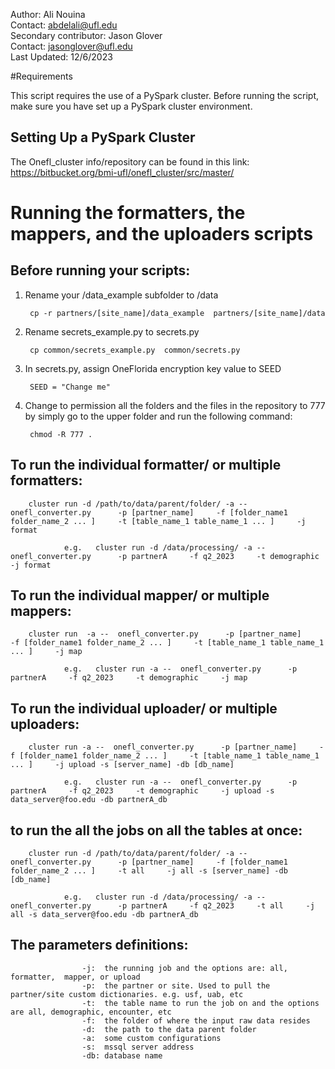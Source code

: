 

Author: Ali Nouina <br>
Contact: abdelali@ufl.edu<br>
Secondary contributor: Jason Glover <br>
Contact: jasonglover@ufl.edu<br>
Last Updated: 12/6/2023 <br>

#Requirements

This script requires the use of a PySpark cluster. Before running the script, make sure you have set up a PySpark cluster environment.

## Setting Up a PySpark Cluster

The Onefl_cluster info/repository can be found in this link: 
                        https://bitbucket.org/bmi-ufl/onefl_cluster/src/master/

# Running the formatters, the mappers, and the uploaders scripts

## Before running your scripts:

1. Rename your /data_example subfolder to /data

        cp -r partners/[site_name]/data_example  partners/[site_name]/data


2. Rename secrets_example.py to secrets.py

        cp common/secrets_example.py  common/secrets.py


3. In secrets.py, assign OneFlorida encryption key value to SEED

        SEED = "Change me"

        
4. Change to permission all the folders and the files in the repository to 777 by simply go to the upper folder and run the following command:

        chmod -R 777 .


## To run the individual formatter/ or multiple formatters:

        cluster run -d /path/to/data/parent/folder/ -a --  onefl_converter.py      -p [partner_name]     -f [folder_name1 folder_name_2 ... ]     -t [table_name_1 table_name_1 ... ]     -j format

                e.g.   cluster run -d /data/processing/ -a --  onefl_converter.py      -p partnerA     -f q2_2023     -t demographic     -j format

## To run the individual mapper/ or multiple mappers:

        cluster run  -a --  onefl_converter.py      -p [partner_name]     -f [folder_name1 folder_name_2 ... ]     -t [table_name_1 table_name_1 ... ]     -j map

                e.g.   cluster run -a --  onefl_converter.py      -p partnerA     -f q2_2023     -t demographic     -j map


## To run the individual uploader/ or multiple uploaders:

        cluster run -a --  onefl_converter.py      -p [partner_name]     -f [folder_name1 folder_name_2 ... ]     -t [table_name_1 table_name_1 ... ]     -j upload -s [server_name] -db [db_name]

                e.g.   cluster run -a --  onefl_converter.py      -p partnerA     -f q2_2023     -t demographic     -j upload -s data_server@foo.edu -db partnerA_db



## to run the all the jobs on all the tables at once:
        cluster run -d /path/to/data/parent/folder/ -a --  onefl_converter.py      -p [partner_name]     -f [folder_name1 folder_name_2 ... ]     -t all     -j all -s [server_name] -db [db_name]

                e.g.   cluster run -d /data/processing/ -a --  onefl_converter.py      -p partnerA     -f q2_2023     -t all     -j all -s data_server@foo.edu -db partnerA_db

## The parameters definitions:

                    -j:  the running job and the options are: all, formatter,  mapper, or upload
                    -p:  the partner or site. Used to pull the partner/site custom dictionaries. e.g. usf, uab, etc
                    -t:  the table name to run the job on and the options are all, demographic, encounter, etc 
                    -f:  the folder of where the input raw data resides
                    -d:  the path to the data parent folder
                    -a:  some custom configurations
                    -s:  mssql server address
                    -db: database name
                    
